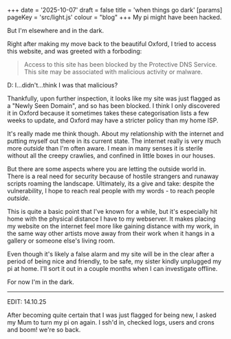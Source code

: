 +++
date = '2025-10-07'
draft = false
title = 'when things go dark'
[params]
    pageKey = 'src/light.js'
    colour = "blog"
+++
My pi might have been hacked.

But I'm elsewhere and in the dark.

Right after making my move back to the beautiful Oxford, I tried
to access this website, and was greeted with a forboding:
> Access to this site has been blocked by the Protective DNS Service.
> This site may be associated with malicious activity or malware.

D: I...didn't...think I was that malicious?

Thankfully, upon further inspection, it looks like my site was
just flagged as a "Newly Seen Domain", and so has been blocked.
I think I only discovered it in Oxford because it sometimes takes these
categorisation lists a few weeks to update, and Oxford may have a
stricter policy than my home ISP.

It's really made me think though. About my relationship with the
internet and putting myself out there in its current state. The
internet really is very much more *outside* than I'm often aware.
I mean in many senses it is sterile without all the creepy crawlies,
and confined in little boxes in our houses. 

But there are some aspects where you are letting the outside world in.
There is a real need for security because of hostile strangers and 
runaway scripts roaming the landscape. Ultimately, its a give and take:
despite the vulnerability, I hope to reach real people with my words 
\- to reach people *outside*.

This is quite a basic point that I've known for a while, but it's
especially hit home with the physical distance I have to my webserver.
It makes placing my website on the internet feel more like gaining
distance with my work, in the same way other artists move away from
their work when it hangs in a gallery or someone else's living room.

Even though it's likely a false alarm and my site will be
in the clear after a period of being nice and friendly, to be safe,
my sister kindly unplugged my pi at home. I'll sort it out in a couple
months when I can investigate offline. 

For now I'm in the dark.

---

EDIT: 14.10.25

After becoming quite certain that I was just flagged for being new,
I asked my Mum to turn my pi on again. I ssh'd in, checked logs, 
users and crons and boom! we're so back.
